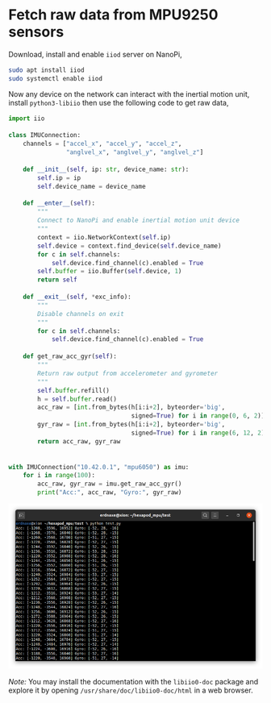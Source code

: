 # Fetch raw data from MPU9250 sensors

Download, install and enable `iiod` server on NanoPi,

```bash
sudo apt install iiod
sudo systemctl enable iiod
```

Now any device on the network can interact with the inertial motion unit,
install `python3-libiio` then use the following code to get raw data,

```python
import iio

class IMUConnection:
    channels = ["accel_x", "accel_y", "accel_z",
                "anglvel_x", "anglvel_y", "anglvel_z"]

    def __init__(self, ip: str, device_name: str):
        self.ip = ip
        self.device_name = device_name

    def __enter__(self):
        """
        Connect to NanoPi and enable inertial motion unit device
        """
        context = iio.NetworkContext(self.ip)
        self.device = context.find_device(self.device_name)
        for c in self.channels:
            self.device.find_channel(c).enabled = True
        self.buffer = iio.Buffer(self.device, 1)
        return self

    def __exit__(self, *exc_info):
        """
        Disable channels on exit
        """
        for c in self.channels:
            self.device.find_channel(c).enabled = True

    def get_raw_acc_gyr(self):
        """
        Return raw output from accelerometer and gyrometer
        """
        self.buffer.refill()
        h = self.buffer.read()
        acc_raw = [int.from_bytes(h[i:i+2], byteorder='big',
                                  signed=True) for i in range(0, 6, 2)]
        gyr_raw = [int.from_bytes(h[i:i+2], byteorder='big',
                                  signed=True) for i in range(6, 12, 2)]
        return acc_raw, gyr_raw


with IMUConnection("10.42.0.1", "mpu6050") as imu:
    for i in range(100):
        acc_raw, gyr_raw = imu.get_raw_acc_gyr()
        print("Acc:", acc_raw, "Gyro:", gyr_raw)
```

![IIO access in Python](img/iio_python.png)

_Note:_ You may install the documentation with the `libiio0-doc` package
and explore it by opening `/usr/share/doc/libiio0-doc/html` in a web browser.

